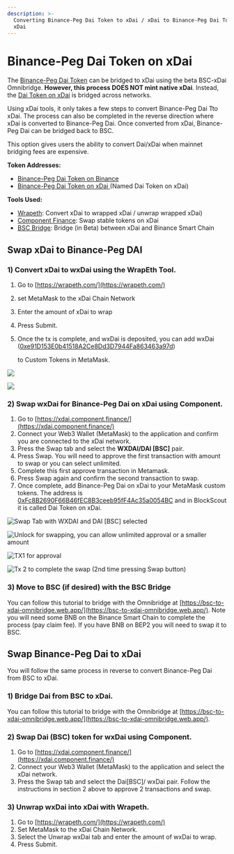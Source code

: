 ```yaml
---
description: >-
  Converting Binance-Peg Dai Token to xDai / xDai to Binance-Peg Dai Token on
  xDai
---
```


# Binance-Peg Dai Token on xDai

The [Binance-Peg Dai Token](https://bscscan.com/token/0x1af3f329e8be154074d8769d1ffa4ee058b1dbc3) can be bridged to xDai using the beta BSC-xDai Omnibridge. **However, this process DOES NOT mint native xDai**. Instead, the [Dai Token on xDai](https://blockscout.com/xdai/mainnet/tokens/0xFc8B2690F66B46fEC8B3ceeb95fF4Ac35a0054BC/token-transfers) is bridged across networks.

Using xDai tools, it only takes a few steps to convert Binance-Peg Dai Tto xDai. The process can also be completed in the reverse direction where xDai is converted to Binance-Peg Dai. Once converted from xDai, Binance-Peg Dai can be bridged back to BSC.

This option gives users the ability to convert Dai/xDai when mainnet bridging fees are expensive.

**Token Addresses:**

* [Binance-Peg Dai Token on Binance](https://bscscan.com/token/0x1af3f329e8be154074d8769d1ffa4ee058b1dbc3)
* [Binance-Peg Dai Token on xDai ](https://blockscout.com/xdai/mainnet/tokens/0xFc8B2690F66B46fEC8B3ceeb95fF4Ac35a0054BC/token-transfers)\(Named Dai Token on xDai\)

**Tools Used:**

* [Wrapeth](https://wrapeth.com/): Convert xDai to wrapped xDai / unwrap wrapped xDai\)
* [Component Finance](https://xdai.component.finance/): Swap stable tokens on xDai
* [BSC Bridge](https://bsc-to-xdai-omnibridge.web.app/): Bridge \(in Beta\) between xDai and Binance Smart Chain

## Swap xDai to Binance-Peg DAI

### 1\) Convert xDai to wxDai using the WrapEth Tool.

1. Go to [https://wrapeth.com/](https://wrapeth.com/)
2. set MetaMask to the xDai Chain Network
3. Enter the amount of xDai to wrap
4. Press Submit.
5. Once the tx is complete, and wxDai is deposited, you can add wxDai \([0xe91D153E0b41518A2Ce8Dd3D7944Fa863463a97d](https://blockscout.com/xdai/mainnet/address/0xe91D153E0b41518A2Ce8Dd3D7944Fa863463a97d/transactions)\)

   to Custom Tokens in MetaMask.

![](../../../.gitbook/assets/wrapeth1.png)

![](../../../.gitbook/assets/add-token%20%281%29.png)

### 2\) Swap wxDai for Binance-Peg Dai on xDai using Component.

1. Go to [https://xdai.component.finance/](https://xdai.component.finance/)
2. Connect your Web3 Wallet \(MetaMask\) to the application and confirm you are connected to the xDai network.
3. Press the Swap tab and select the **WXDAI/DAI \[BSC\]** pair.
4. Press Swap. You will need to approve the first transaction with amount to swap or you can select unlimited.
5. Complete this first approve transaction in Metamask.
6. Press Swap again and confirm the second transaction to swap.
7. Once complete, add Binance-Peg Dai on xDai  to your MetaMask custom tokens. The address is [0xFc8B2690F66B46fEC8B3ceeb95fF4Ac35a0054BC](https://blockscout.com/xdai/mainnet/tokens/0xFc8B2690F66B46fEC8B3ceeb95fF4Ac35a0054BC/token-transfers) and in BlockScout it is called Dai Token on xDai.

![Swap Tab with WXDAI and DAI \[BSC\] selected](../../../.gitbook/assets/component.png)

![Unlock for swapping, you can allow unlimited approval or a smaller amount](../../../.gitbook/assets/continue.png)

![TX1 for approval](../../../.gitbook/assets/tx1.png)

![Tx 2 to complete the swap \(2nd time pressing Swap button\)](../../../.gitbook/assets/tx2.png)

### 3\) Move to BSC \(if desired\) with the BSC Bridge

You can follow this tutorial to bridge with the Omnibridge at [https://bsc-to-xdai-omnibridge.web.app/](https://bsc-to-xdai-omnibridge.web.app/). Note you will need some BNB on the Binance Smart Chain to complete the process \(pay claim fee\). If you have BNB on BEP2 you will need to swap it to BSC.

## Swap Binance-Peg Dai to xDai

You will follow the same process in reverse to convert Binance-Peg Dai from BSC to xDai.

### 1\) Bridge Dai from BSC to xDai.

You can follow this tutorial to bridge with the Omnibridge at [https://bsc-to-xdai-omnibridge.web.app/](https://bsc-to-xdai-omnibridge.web.app/).

### 2\) Swap Dai \(BSC\) token for wxDai using Component.

1. Go to [https://xdai.component.finance/](https://xdai.component.finance/)
2. Connect your Web3 Wallet \(MetaMask\) to the application and select the xDai network.
3. Press the Swap tab and select the Dai\[BSC\]/ wxDai pair. Follow the instructions in section 2 above to approve 2 transactions and swap.

### 3\) Unwrap wxDai into xDai with Wrapeth.

1. Go to [https://wrapeth.com/](https://wrapeth.com/)
2. Set MetaMask to the xDai Chain Network.
3. Select the Unwrap wxDai tab and enter the amount of wxDai to wrap.
4. Press Submit.

